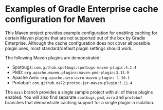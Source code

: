 # Examples of Gradle Enterprise cache configuration for Maven

This Maven project provides example configuration for enabling caching for certain Maven plugins that are not supported out of the box by Gradle Enterprise.
Although the cache configuration does not cover all possible plugin uses, most standard/default plugin settings should work.

The following Maven plugins are demonstrated:
- Spotbugs: `com.github.spotbugs:spotbugs-maven-plugin:4.1.4`
- PMD: `org.apache.maven.plugins:maven-pmd-plugin:3.13.0`
- Apache Avro: `org.apache.avro:avro-maven-plugin: 1.10.1`
- Protobuf: `com.github.os72:protoc-jar-maven-plugin:3.11.4`

The `main` branch provides a single sample project with all of these plugins enabled. You will also find separate `spotbugs`, `pmd`, `avro` and `protobuf` branches
that demonstrate caching support for a single plugin in isolation.
